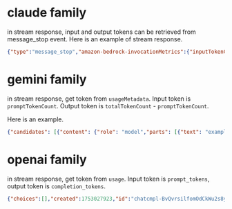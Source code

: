 
# claude family

in stream response, input and output tokens can be retrieved from message_stop event.
Here is an example of stream response.
```json
{"type":"message_stop","amazon-bedrock-invocationMetrics":{"inputTokenCount":7,"outputTokenCount":126,"invocationLatency":4069,"firstByteLatency":1117,"cacheReadInputTokenCount":14486,"cacheWriteInputTokenCount":2238}}}
```

# gemini family

in stream response, get token from `usageMetadata`. Input token is `promptTokenCount`. Output token is `totalTokenCount` - `promptTokenCount`.

Here is an example.
```json
{"candidates": [{"content": {"role": "model","parts": [{"text": "example"}]},"finishReason": "STOP"}],"usageMetadata": {"promptTokenCount": 37824,"candidatesTokenCount": 116,"totalTokenCount": 37940,"cachedContentTokenCount": 34745,"trafficType": "ON_DEMAND","promptTokensDetails": [{"modality": "TEXT","tokenCount": 37824}],"cacheTokensDetails": [{"modality": "TEXT","tokenCount": 34745}],"candidatesTokensDetails": [{"modality": "TEXT","tokenCount": 116}]},"modelVersion": "gemini-2.5-pro","createTime": "2025-07-23T02:44:52.672859Z","responseId": "pEyAaNuIKa7DtfAPntqV"}}
```

# openai family

in stream response, get token from `usage`. Input token is `prompt_tokens`, output token is `completion_tokens`.

```json
{"choices":[],"created":1753027923,"id":"chatcmpl-BvQvrsilfomOdCkWu2s8ymR15s3CB","model":"o3-mini-2025-01-31","object":"chat.completion.chunk","system_fingerprint":"fp_e1882df059","usage":{"completion_tokens":21,"completion_tokens_details":{"accepted_prediction_tokens":0,"audio_tokens":0,"reasoning_tokens":0,"rejected_prediction_tokens":0},"prompt_tokens":15,"prompt_tokens_details":{"audio_tokens":0,"cached_tokens":0},"total_tokens":36}}
```

